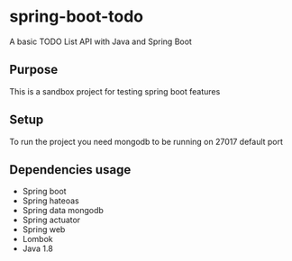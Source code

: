 # spring-boot-todo
A basic TODO List API with Java and Spring Boot

## Purpose
This is a sandbox project for testing spring boot features

## Setup
To run the project you need mongodb to be running on 27017 default port

## Dependencies usage
- Spring boot
- Spring hateoas
- Spring data mongodb
- Spring actuator
- Spring web
- Lombok
- Java 1.8


